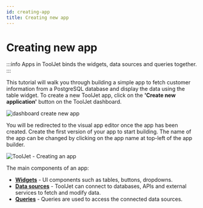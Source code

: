 ```yaml
---
id: creating-app
title: Creating new app
---
```


# Creating new app

:::info
Apps in ToolJet binds the widgets, data sources and queries together.
:::

This tutorial will walk you through building a simple app to fetch customer information from a PostgreSQL database and display the data using the table widget.
To create a new ToolJet app, click on the **'Create new application'** button on the ToolJet dashboard. 


<img className="screenshot-full" src="/img/tutorial/creating-new-app/dashboard.png" alt="dashboard create new app" />


You will be redirected to the visual app editor once the app has been created. Create the first version of your app to start building. The name of the app can be changed by clicking on the app name at top-left of the app builder.

<div style={{textAlign: 'center'}}>

![ToolJet - Creating an app](/img/tutorial/creating-new-app/visual-app-editor.png)

</div>

The main components of an app: 

- **[Widgets](https://docs.tooljet.com/docs/tutorial/adding-widget)** - UI components such as tables, buttons, dropdowns.
- **[Data sources](https://docs.tooljet.com/docs/tutorial/adding-a-datasource)** - ToolJet can connect to databases, APIs and external services to fetch and modify data.
- **[Queries](https://docs.tooljet.com/docs/tutorial/building-queries)** - Queries are used to access the connected data sources.